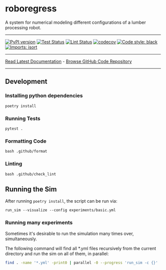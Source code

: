 # roboregress
A system for numerical modeling different configurations of a lumber processing robot.

_________________

[![PyPI version](https://badge.fury.io/py/roboregress.svg)](http://badge.fury.io/py/roboregress)
[![Test Status](https://github.com/urbanmachine/roboregress/workflows/Test/badge.svg?branch=main)](https://github.com/urbanmachine/roboregress/actions?query=workflow%3ATest)
[![Lint Status](https://github.com/urbanmachine/roboregress/workflows/Lint/badge.svg?branch=main)](https://github.com/urbanmachine/roboregress/actions?query=workflow%3ALint)
[![codecov](https://codecov.io/gh/urbanmachine/roboregress/branch/main/graph/badge.svg)](https://codecov.io/gh/urbanmachine/roboregress)
[![Code style: black](https://img.shields.io/badge/code%20style-black-000000.svg)](https://github.com/psf/black)
[![Imports: isort](https://img.shields.io/badge/%20imports-isort-%231674b1?style=flat&labelColor=ef8336)](https://timothycrosley.github.io/isort/)
_________________

[Read Latest Documentation](https://urbanmachine.github.io/roboregress/) - [Browse GitHub Code Repository](https://github.com/urbanmachine/roboregress/)
_________________

## Development

### Installing python dependencies
```shell
poetry install
```

### Running Tests
```shell
pytest .
```

### Formatting Code
```shell
bash .github/format
```

### Linting
```shell
bash .github/check_lint
```
## Running the Sim
After running `poetry install`, the script can be run via:

```
run_sim --visualize --config experiments/basic.yml
```

### Running many experiments
Sometimes it's desirable to run the simulation many times over, simultaneously. 

The following command will find all *.yml files recursively from the current directory
and run the sim on all of them, in parallel:
```bash
find . -name '*.yml' -print0 | parallel -0 --progress 'run_sim -c {}'
```